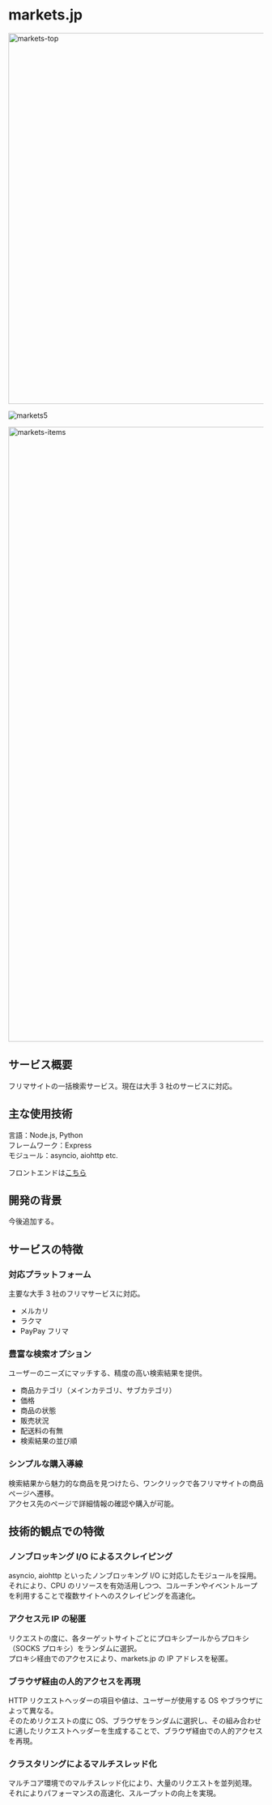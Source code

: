 # markets.jp

<img width="733" alt="markets-top" src="https://user-images.githubusercontent.com/39334151/110884340-500ea680-8328-11eb-8204-f5ef578e989d.png">

![markets5](https://user-images.githubusercontent.com/39334151/110884366-5c92ff00-8328-11eb-8599-73a725972cb8.png)

<img width="1215" alt="markets-items" src="https://user-images.githubusercontent.com/39334151/110893878-2fe7e300-833a-11eb-9210-97329d73fa0d.png">

## サービス概要

フリマサイトの一括検索サービス。現在は大手 3 社のサービスに対応。

## 主な使用技術

言語：Node.js, Python  
フレームワーク：Express  
モジュール：asyncio, aiohttp etc.

フロントエンドは[こちら](https://github.com/tipotto/markets-client)

## 開発の背景

今後追加する。

## サービスの特徴

### 対応プラットフォーム

主要な大手 3 社のフリマサービスに対応。

- メルカリ
- ラクマ
- PayPay フリマ

### 豊富な検索オプション

ユーザーのニーズにマッチする、精度の高い検索結果を提供。

- 商品カテゴリ（メインカテゴリ、サブカテゴリ）
- 価格
- 商品の状態
- 販売状況
- 配送料の有無
- 検索結果の並び順

### シンプルな購入導線

検索結果から魅力的な商品を見つけたら、ワンクリックで各フリマサイトの商品ページへ遷移。  
アクセス先のページで詳細情報の確認や購入が可能。

## 技術的観点での特徴

### ノンブロッキング I/O によるスクレイピング

asyncio, aiohttp といったノンブロッキング I/O に対応したモジュールを採用。  
それにより、CPU のリソースを有効活用しつつ、コルーチンやイベントループを利用することで複数サイトへのスクレイピングを高速化。

### アクセス元 IP の秘匿

リクエストの度に、各ターゲットサイトごとにプロキシプールからプロキシ（SOCKS プロキシ）をランダムに選択。  
プロキシ経由でのアクセスにより、markets.jp の IP アドレスを秘匿。

### ブラウザ経由の人的アクセスを再現

HTTP リクエストヘッダーの項目や値は、ユーザーが使用する OS やブラウザによって異なる。  
そのためリクエストの度に OS、ブラウザをランダムに選択し、その組み合わせに適したリクエストヘッダーを生成することで、ブラウザ経由での人的アクセスを再現。

### クラスタリングによるマルチスレッド化

マルチコア環境でのマルチスレッド化により、大量のリクエストを並列処理。  
それによりパフォーマンスの高速化、スループットの向上を実現。
